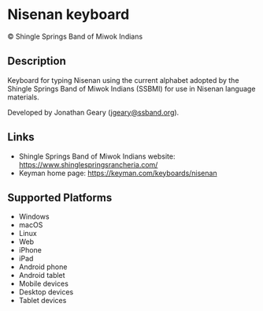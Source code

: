 Nisenan keyboard
==============

© Shingle Springs Band of Miwok Indians

Description
-----------
Keyboard for typing Nisenan using the current alphabet adopted by the Shingle Springs Band of Miwok Indians (SSBMI) for use in Nisenan language materials.

Developed by Jonathan Geary (jgeary@ssband.org).

Links
-----
* Shingle Springs Band of Miwok Indians website: https://www.shinglespringsrancheria.com/
* Keyman home page: https://keyman.com/keyboards/nisenan

Supported Platforms
-------------------
 * Windows
 * macOS
 * Linux
 * Web
 * iPhone
 * iPad
 * Android phone
 * Android tablet
 * Mobile devices
 * Desktop devices
 * Tablet devices

